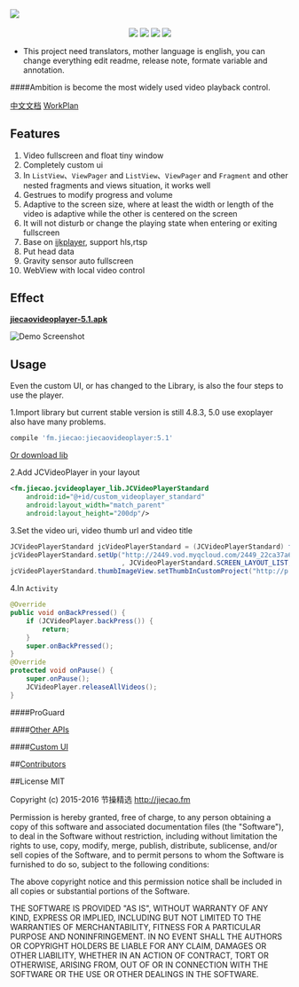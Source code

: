 <a href="https://github.com/lipangit/JieCaoVideoPlayer" target="_blank"><img src="https://github.com/lipangit/JieCaoVideoPlayer/releases/download/v4.8.0/logo2x.png" style="max-width:100%;"></a>
--
<p align="center">
<a href="http://developer.android.com/index.html"><img src="https://img.shields.io/badge/platform-android-green.svg"></a>
<a href="http://search.maven.org/#artifactdetails%7Cfm.jiecao%7Cjiecaovideoplayer%7C4.6.3%7Caar"><img src="https://img.shields.io/badge/Maven%20Central-5.1-green.svg"></a>
<a href="http://choosealicense.com/licenses/mit/"><img src="https://img.shields.io/badge/license-MIT-green.svg"></a>
<a href="https://android-arsenal.com/details/1/3269"><img src="https://img.shields.io/badge/Android%20Arsenal-jiecaovideoplayer-green.svg?style=true"></a>
</p>

* This project need translators, mother language is english, you can change everything edit readme, release note, formate variable and annotation.

####Ambition is become the most widely used video playback control.

[中文文档](README-ZH.md)           [WorkPlan](https://github.com/lipangit/JieCaoVideoPlayer/projects/2)

## Features

1. Video fullscreen and float tiny window
2. Completely custom ui
3. In `ListView`、`ViewPager` and `ListView`、`ViewPager` and `Fragment` and other nested fragments and views situation, it works well
4. Gestrues to modify progress and volume
5. Adaptive to the screen size, where at least the width or length of the video is adaptive while the other  is centered on the screen
6. It will not disturb or change the playing state when entering or exiting fullscreen
7. Base on [ijkplayer](https://github.com/Bilibili/ijkplayer), support hls,rtsp
8. Put head data
9. Gravity sensor auto fullscreen
10. WebView with local video control

## Effect

**[jiecaovideoplayer-5.1.apk](https://github.com/lipangit/JieCaoVideoPlayer/releases/download/v5.1/jiecaovideoplayer-5.1.apk)**

![Demo Screenshot][1]

## Usage

Even the custom UI, or has changed to the Library, is also the four steps to use the player.

1.Import library but current stable version is still 4.8.3, 5.0 use exoplayer also have many problems.
```gradle
compile 'fm.jiecao:jiecaovideoplayer:5.1'
```

[Or download lib](https://github.com/lipangit/JieCaoVideoPlayer/releases/tag/v5.1)

2.Add JCVideoPlayer in your layout
```xml
<fm.jiecao.jcvideoplayer_lib.JCVideoPlayerStandard
    android:id="@+id/custom_videoplayer_standard"
    android:layout_width="match_parent"
    android:layout_height="200dp"/>
```

3.Set the video uri, video thumb url and video title
```java
JCVideoPlayerStandard jcVideoPlayerStandard = (JCVideoPlayerStandard) findViewById(R.id.custom_videoplayer_standard);
jcVideoPlayerStandard.setUp("http://2449.vod.myqcloud.com/2449_22ca37a6ea9011e5acaaf51d105342e3.f20.mp4"
                            , JCVideoPlayerStandard.SCREEN_LAYOUT_LIST, "嫂子闭眼睛");
jcVideoPlayerStandard.thumbImageView.setThumbInCustomProject("http://p.qpic.cn/videoyun/0/2449_43b6f696980311e59ed467f22794e792_1/640");
```

4.In `Activity`
```java
@Override
public void onBackPressed() {
    if (JCVideoPlayer.backPress()) {
        return;
    }
    super.onBackPressed();
}
@Override
protected void onPause() {
    super.onPause();
    JCVideoPlayer.releaseAllVideos();
}
```

####ProGuard

####[Other APIs](https://github.com/lipangit/JieCaoVideoPlayer/wiki/API)

####[Custom UI](https://github.com/lipangit/JieCaoVideoPlayer/wiki/%E8%87%AA%E5%AE%9A%E4%B9%89UI)

##[Contributors](https://github.com/lipangit/JieCaoVideoPlayer/graphs/contributors)

##License MIT

Copyright (c) 2015-2016 节操精选 http://jiecao.fm

Permission is hereby granted, free of charge, to any person obtaining a copy of this software and associated documentation files (the "Software"), to deal in the Software without restriction, including without limitation the rights to use, copy, modify, merge, publish, distribute, sublicense, and/or sell copies of the Software, and to permit persons to whom the Software is furnished to do so, subject to the following conditions:

The above copyright notice and this permission notice shall be included in all copies or substantial portions of the Software.

THE SOFTWARE IS PROVIDED "AS IS", WITHOUT WARRANTY OF ANY KIND, EXPRESS OR IMPLIED, INCLUDING BUT NOT LIMITED TO THE WARRANTIES OF MERCHANTABILITY, FITNESS FOR A PARTICULAR PURPOSE AND NONINFRINGEMENT. IN NO EVENT SHALL THE AUTHORS OR COPYRIGHT HOLDERS BE LIABLE FOR ANY CLAIM, DAMAGES OR OTHER LIABILITY, WHETHER IN AN ACTION OF CONTRACT, TORT OR OTHERWISE, ARISING FROM, OUT OF OR IN CONNECTION WITH THE SOFTWARE OR THE USE OR OTHER DEALINGS IN THE SOFTWARE.

[1]: https://github.com/lipangit/JieCaoVideoPlayer/releases/download/v4.8.0/j8.jpg

